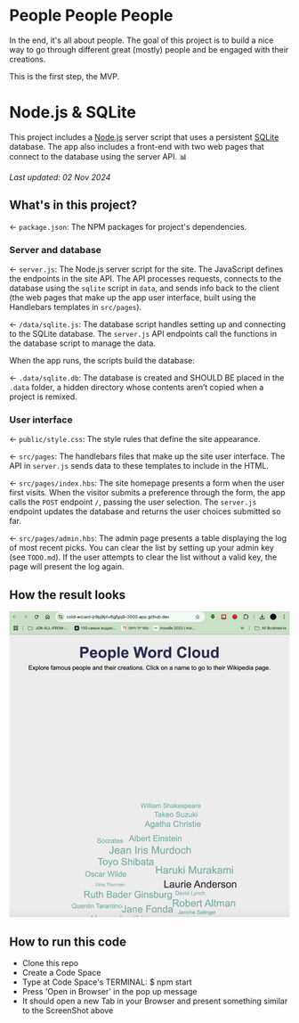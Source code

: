 # People People People

In the end, it's all about people. The goal of this project is to build a nice way to go through different great (mostly) people and be engaged with their creations.

This is the first step, the MVP.


# Node.js & SQLite

This project includes a [Node.js](https://nodejs.org/en/about/) server script that uses a persistent [SQLite](https://www.sqlite.org) database. The app also includes a front-end with two web pages that connect to the database using the server API. 📊

_Last updated: 02 Nov 2024_

## What's in this project?

← `package.json`: The NPM packages for project's dependencies.

### Server and database

← `server.js`: The Node.js server script for the site. The JavaScript defines the endpoints in the site API. The API processes requests, connects to the database using the `sqlite` script in `data`, and sends info back to the client (the web pages that make up the app user interface, built using the Handlebars templates in `src/pages`).

← `/data/sqlite.js`: The database script handles setting up and connecting to the SQLite database. The `server.js` API endpoints call the functions in the database script to manage the data.


When the app runs, the scripts build the database:

← `.data/sqlite.db`: The database is created and SHOULD BE placed in the `.data` folder, a hidden directory whose contents aren’t copied when a project is remixed. 

### User interface

← `public/style.css`: The style rules that define the site appearance.

← `src/pages`: The handlebars files that make up the site user interface. The API in `server.js` sends data to these templates to include in the HTML.

← `src/pages/index.hbs`: The site homepage presents a form when the user first visits. When the visitor submits a preference through the form, the app calls the `POST` endpoint `/`, passing the user selection. The `server.js` endpoint updates the database and returns the user choices submitted so far.

← `src/pages/admin.hbs`: The admin page presents a table displaying the log of most recent picks. You can clear the list by setting up your admin key (see `TODO.md`). If the user attempts to clear the list without a valid key, the page will present the log again.


## How the result looks

![Alt Text](/Screenshot%202024-11-01.png)

## How to run this code

- Clone this repo
- Create a Code Space
- Type at Code Space's TERMINAL: $ npm start
- Press 'Open in Browser' in the pop up message
- It should open a new Tab in your Browser and present something similar to the ScreenShot above

